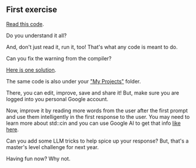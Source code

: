 First exercise
----
[Read this code](https://onlinegdb.com/YUoAhi4C3g).  
  
Do you understand it all?  

And, don't just read it, run it, too! That's what any code is meant to do.  

Can you fix the warning from the compiler?  

[Here is one solution](https://onlinegdb.com/Q1E47L1hQ).  

The same code is also under your 
["My Projects"](https://www.onlinegdb.com/myfiles)
folder.  
 
There, you can edit, improve, save and share it! But, make sure you are logged into you personal Google account.   

Now, improve it by reading more words from the user after the first prompt and use them intelligently in the first response to the user. You may need to learn more about std::cin and you can use Google AI to get that info 
[like here]( https://www.google.com/search?q=std+cin+c%2B%2B&mstk=AUtExfDS4xUz2CcBJ23oGKqLJwB4fNcWZbjlVvfAk6mrnZCj81aECSVkW3LnIpqyd92MtjtefO1sAn0GqM-ciwzDUYBDz0rKNtU4slNTrRuHdlEhvfvqxZFxX-5MisNMRDsZj7Y&csuir=3#vhid=zephyr:0&vssid=atritem-).  

Can you add some LLM tricks to help spice up your response? But, that's a master's level challenge for next year.  

Having fun now? Why not.
